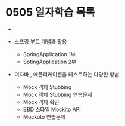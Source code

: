 # 0505 일자학습 목록 
-
* 스프링 부트 개념과 활용
  * SpringApplication 1부
  * SptingApplication 2부
  
* 더자바 , 애플리케이션을 테스트하는 다양한 방법
  *  Mock 객체 Stubbing
  *  Mock 객체 Stubbing 연습문제
  *  Mock 객체 확인
  *  BBD 스타일 Mockito API
  *  Mockoto 연습문제


